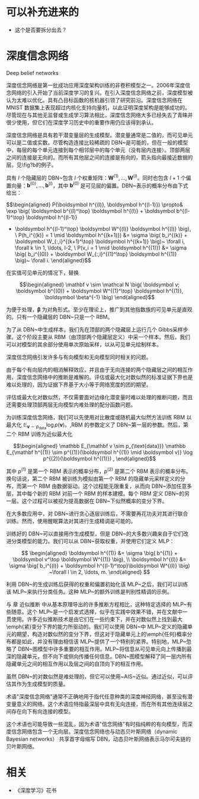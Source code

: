 
# 可以补充进来的

- 这个是否要拆分出去？

# 深度信念网络

Deep belief networks

深度信念网络是第一批成功应用深度架构训练的非卷积模型之一。2006年深度信念网络的引入开始了当前深度学习的复兴。在引入深度信念网络之前，深度模型被认为太难以优化。具有凸目标函数的核机器引领了研究前沿。深度信念网络在 MNIST 数据集上表现超过内核化支持向量机，以此证明深度架构是能够成功的。尽管现在与其他无监督或生成学习算法相比，深度信念网络大多已经失去了青睐并很少使用，但它们在深度学习历史中的重要作用仍应该得到承认。

深度信念网络是具有若干潜变量层的生成模型。潜变量通常是二值的，而可见单元可以是二值或实数。尽管构造连接比较稀疏的 DBN~是可能的，但在一般的模型中，每层的每个单元连接到每个相邻层中的每个单元（没有层内连接）。顶部两层之间的连接是无向的。而所有其他层之间的连接是有向的，箭头指向最接近数据的层。见\fig?b的例子。


具有 $l$ 个隐藏层的 DBN~包含 $l$ 个权重矩阵：$\boldsymbol W^{(1)},\ldots, \boldsymbol W^{(l)}$。同时也包含 $l+1$ 个偏置向量：$\boldsymbol b^{(0)},\ldots,\boldsymbol b^{(l)}$，其中 $\boldsymbol b^{(0)}$ 是可见层的偏置。DBN~表示的概率分布由下式给出：



$$\begin{aligned}
 P(\boldsymbol h^{(l)}, \boldsymbol h^{(l-1)}) \propto& \exp \big( \boldsymbol b^{(l)^\top} \boldsymbol h^{(l)} +  \boldsymbol b^{(l-1)^\top} \boldsymbol h^{(l-1)}
 + \boldsymbol h^{(l-1)^\top} \boldsymbol W^{(l)} \boldsymbol h^{(l)} \big), \\
 P(h_i^{(k)} = 1  \mid  \boldsymbol h^{(k+1)}) &= \sigma \big( b_i^{(k)} + \boldsymbol W_{:,i}^{(k+1)^\top} \boldsymbol h^{(k+1)}
                                                          \big)~ \forall i,  \forall k \in 1, \ldots, l-2, \\
P(v_i = 1  \mid  \boldsymbol h^{(1)}) &=  \sigma \big( b_i^{(0)} + \boldsymbol W_{:,i}^{(1)^\top} \boldsymbol h^{(1)}
                                                          \big)~ \forall i.
\end{aligned}$$


在实值可见单元的情况下，替换


$$\begin{aligned}
 \mathbf v \sim \mathcal N \big( \boldsymbol v; \boldsymbol b^{(0)} + \boldsymbol W^{(1)^\top} \boldsymbol h^{(1)}, \boldsymbol \beta^{-1} \big)
\end{aligned}$$


为便于处理，$\boldsymbol \beta$ 为对角形式。至少在理论上，推广到其他指数族的可见单元是直观的。只有一个隐藏层的 DBN~只是一个 RBM。



为了从 DBN~中生成样本，我们先在顶部的两个隐藏层上运行几个 Gibbs采样步骤。这个阶段主要从 RBM（由顶部两个隐藏层定义）中采一个样本。然后，我们可以对模型的其余部分使用单次原始采样，以从可见单元绘制样本。

深度信念网络引发许多与有向模型和无向模型同时相关的问题。


由于每个有向层内的相消解释效应，并且由于无向连接的两个隐藏层之间的相互作用，深度信念网络中的推断是难解的。评估或最大化对数似然的标准证据下界也是难以处理的，因为证据下界基于大小等于网络宽度的团的期望。

评估或最大化对数似然，不仅需要面对边缘化潜变量时难以处理的推断问题，而且还需要处理顶部两层无向模型内难处理的配分函数问题。

为训练深度信念网络，我们可以先使用对比散度或随机最大似然方法训练 RBM 以最大化 $\mathbb E_{\mathbf v \sim p_{\text{data}}} \log p(\boldsymbol v)$。\,RBM 的参数定义了 DBN~第一层的参数。然后，第二个 RBM 训练为近似最大化


$$\begin{aligned}
 \mathbb E_{\mathbf v \sim p_{\text{data}}}  \mathbb E_{\mathbf h^{(1)} \sim p^{(1)}(\boldsymbol h^{(1)}  \mid  \boldsymbol v)}  \log p^{(2)}(\boldsymbol h^{(1)}) ,
\end{aligned}$$


其中 $p^{(1)}$ 是第一个 RBM 表示的概率分布，$p^{(2)}$ 是第二个 RBM 表示的概率分布。换句话说，第二个 RBM 被训练为模拟由第一个 RBM 的隐藏单元采样定义的分布，而第一个 RBM 由数据驱动。这个过程能无限重复，从而向 DBN~添加任意多层，其中每个新的 RBM 对前一个 RBM 的样本建模。每个 RBM 定义 DBN~的另一层。这个过程可以被视为提高数据在 DBN~下似然概率的变分下界。


在大多数应用中，对 DBN~进行贪心逐层训练后，不需要再花功夫对其进行联合训练。然而，使用醒眠算法对其进行生成精调是可能的。



训练好的 DBN~可以直接用作生成模型，但是 DBN~的大多数兴趣来自于它们改进分类模型的能力。我们可以从 DBN~获取权重，并使用它们定义 MLP：


$$
\begin{aligned}
 \boldsymbol h^{(1)} &= \sigma \big( b^{(1)} + \boldsymbol v^\top \boldsymbol W^{(1)} \big), \\
 \boldsymbol h^{(l)} &= \sigma \big( b_i^{(l)} + \boldsymbol h^{(l-1)^\top}\boldsymbol W^{(l)} \big) ~\forall l \in 2, \ldots, m.
\end{aligned}
$$


利用 DBN~的生成训练后获得的权重和偏置初始化该 MLP~之后，我们可以训练该 MLP~来执行分类任务。这种 MLP~的额外训练是判别性精调的示例。


与 章 近似推断 中从基本原理导出的许多推断方程相比，这种特定选择的 MLP~有些随意。这个 MLP~是一个启发式选择，似乎在实践中效果不错，并在文献中一贯使用。许多近似推断技术是由它们在一些约束下，并在对数似然上找到最大\emph{紧}变分下界的能力所驱动的。我们可以使用 DBN~中 MLP~定义的隐藏单元的期望，构造对数似然的变分下界，但这对于隐藏单元上的\emph{任何}概率分布都是如此，并没有理由相信该 MLP~提供了一个特别的紧界。特别地，MLP~忽略了 DBN~图模型中许多重要的相互作用。MLP~将信息从可见单元向上传播到最深的隐藏单元，但不向下或侧向传播任何信息。DBN~图模型解释了同一层内所有隐藏单元之间的相互作用以及层之间的自顶向下的相互作用。


虽然 DBN~的对数似然是难处理的，但它可以使用~AIS~近似。通过近似，可以评估其作为生成模型的质量。


术语"深度信念网络"通常不正确地用于指代任意种类的深度神经网络，甚至没有潜变量意义的网络。这个术语应特指最深层中具有无向连接，而在所有其他连续层之间存在向下有向连接的模型。

这个术语也可能导致一些混乱，因为术语"信念网络"有时指纯粹的有向模型，而深度信念网络包含一个无向层。深度信念网络也与动态贝叶斯网络（dynamic Bayesian networks） 共享首字母缩写 DBN，动态贝叶斯网络表示马尔可夫链的贝叶斯网络。






# 相关

- 《深度学习》花书
